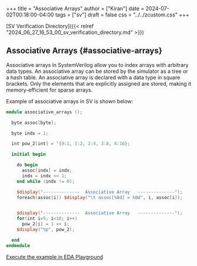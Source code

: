 +++
title = "Associative Arrays"
author = ["Kiran"]
date = 2024-07-02T00:18:00-04:00
tags = ["sv"]
draft = false
css = "../../zcustom.css"
+++

[SV Verification Directory]({{< relref "2024_06_27_16_53_00_sv_verification_directory.md" >}})


## Associative Arrays {#associative-arrays}

Associative arrays in SystemVerilog allow you to index arrays with arbitrary data types. An associative array can be stored by the simulator as a tree or a hash table. An associative array is declared with a data type in square brackets. Only the elements that are explicitly assigned are stored, making it memory-efficient for sparse arrays.

Example of associative arrays in SV is shown below:

```verilog
module associative_arrays ();

  byte assoc[byte];

  byte indx = 1;

  int pow_2[int] = '{0:1, 1:2, 2:4, 3:8, 4:16};

  initial begin

    do begin
      assoc[indx] = indx;
      indx = indx << 1;
    end while (indx != 0);

    $display("--------------  Associative Array   --------------");
    foreach(assoc[i]) $display("\t assoc[%0d] = %0d", i, assoc[i]);


    $display("--------------  Associative Array   --------------");
    for(int i=5; i<10; i++)
      pow_2[i] = 1 << i;
    $display("%p", pow_2);

  end
endmodule
```

[Execute the example in EDA Playground](https://www.edaplayground.com/x/RuMW)
